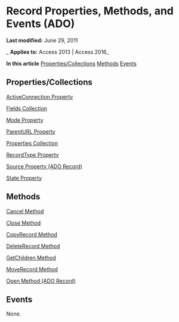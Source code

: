 
# Record Properties, Methods, and Events (ADO)

 **Last modified:** June 29, 2011

 _ **Applies to:** Access 2013 | Access 2016_

 **In this article**
[Properties/Collections](#sectionSection1)
[Methods](#sectionSection2)
[Events](#sectionSection3)




## Properties/Collections
<a name="sectionSection1"> </a>

[ActiveConnection Property](5501b2d7-b62c-5fff-1edd-2b7efb3f8c4a.md)

[Fields Collection](029aa738-8726-54a6-1813-b152813948bc.md)

[Mode Property](62086f4f-8624-16c4-dae1-a17475d1864d.md)

[ParentURL Property](ec7ec476-6f9e-8486-fe02-74995975df5c.md)

[Properties Collection](4d662790-1252-c930-e6f9-edf6a38636af.md)

[RecordType Property](a42001a6-7312-162d-dd71-c82f8c9d527f.md)

[Source Property (ADO Record)](f36f0f5f-4493-d8c5-db4b-c72f5031bcb3.md)

[State Property](ade0a50c-e2d8-23ac-4ea9-b012fedcd5db.md)


## Methods
<a name="sectionSection2"> </a>

[Cancel Method](747edc04-a5cc-3631-2d0b-82e7e41a76b7.md)

[Close Method](26a7cced-ebeb-70be-f5de-96a35711bc37.md)

[CopyRecord Method](724e4358-f216-8e47-5bab-c72770ece5a4.md)

[DeleteRecord Method](ba71187f-e580-bba8-f41b-bedfa0bc2b04.md)

[GetChildren Method](998cf640-ffc7-51e1-4d1e-4797f7cdea4a.md)

[MoveRecord Method](efc341a2-0e08-a838-5925-8d4c46377e48.md)

[Open Method (ADO Record)](ba71c5c7-326e-d3b6-0e74-e8343ee6896f.md)


## Events
<a name="sectionSection3"> </a>

None.

